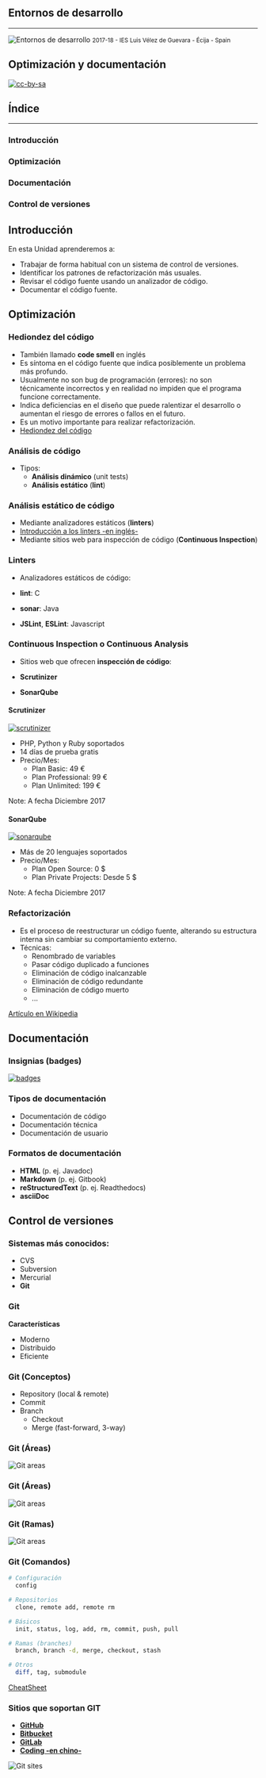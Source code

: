 <!---
Ejemplos

<video class="stretch" controls><source src="http://clips.vorwaerts-gmbh.de/big_buck_bunny.mp4" type="video/mp4"></video>
<iframe width="560" height="315" src="https://www.youtube.com/embed/3RBq-WlL4cU" frameborder="0" allowfullscreen></iframe>

slide: data-background="#ff0000" 
element: class="fragment" data-fragment-index="1"
-->
## Entornos de desarrollo
---
![Entornos de desarrollo](assets/entornosdesarrollo.png)
<small> 2017-18 - IES Luis Vélez de Guevara - Écija - Spain </small>


## Optimización y documentación

[![cc-by-sa](assets/cc-by-sa.png)](http://creativecommons.org/licenses/by-sa/4.0/)


## Índice
--- 
### Introducción
### Optimización
### Documentación
### Control de versiones

<!--- Note: Nota a pie de página. -->



## Introducción


En esta Unidad aprenderemos a:

- Trabajar de forma habitual con un sistema de control de versiones.  
- Identificar los patrones de refactorización más usuales.
- Revisar el código fuente usando un analizador de código.
- Documentar el código fuente.



## Optimización


### Hediondez del código

- También llamado __code smell__ en inglés
- Es síntoma en el código fuente que indica posiblemente un problema más profundo.
- Usualmente no son bug de programación (errores): no son técnicamente incorrectos y en realidad no impiden que el programa funcione correctamente. 
- Indica deficiencias en el diseño que puede ralentizar el desarrollo o aumentan el riesgo de errores o fallos en el futuro.
- Es un motivo importante para realizar refactorización.
- [Hediondez del código](https://es.wikipedia.org/wiki/Hediondez_del_c%C3%B3digo)


### Análisis de código

- Tipos:
  - __Análisis dinámico__ (unit tests)
  - __Análisis estático__ (__lint__)


### Análisis estático de código

- Mediante analizadores estáticos (__linters__)
 - [Introducción a los linters -en inglés-](https://github.com/mcandre/linters)
- Mediante sitios web para inspección de código (__Continuous Inspection__) 


### Linters 

- Analizadores estáticos de código:

 - __lint__: C  
 - __sonar__: Java
 - __JSLint__, __ESLint__: Javascript 


### Continuous Inspection o Continuous Analysis

- Sitios web que ofrecen __inspección de código__:

 - __Scrutinizer__
 - __SonarQube__


#### Scrutinizer

[ ![scrutinizer](assets/scrutinizer.png)  ](https://scrutinizer-ci.com)

- PHP, Python y Ruby soportados
- 14 días de prueba gratis
- Precio/Mes:
  - Plan Basic: 49 €
  - Plan Professional: 99 €
  - Plan Unlimited: 199 €

Note: A fecha Diciembre 2017


#### SonarQube

[ ![sonarqube](assets/sonarqube.png)  ](https://www.sonarqube.org/)

- Más de 20 lenguajes soportados
- Precio/Mes:
  - Plan Open Source: 0 $
  - Plan Private Projects: Desde 5 $ 

Note: A fecha Diciembre 2017


### Refactorización
 
- Es el proceso de reestructurar un código fuente, alterando su estructura interna sin cambiar su comportamiento externo. 
- Técnicas:
  - Renombrado de variables
  - Pasar código duplicado a funciones
  - Eliminación de código inalcanzable
  - Eliminación de código redundante 
  - Eliminación de código muerto
  - ...

[Artículo en Wikipedia](https://es.wikipedia.org/wiki/Eliminaci%C3%B3n_de_c%C3%B3digo_muerto)



## Documentación


### Insignias (badges)

[ ![badges](assets/badges.png) ](https://shields.io/)


### Tipos de documentación

- Documentación de código
- Documentación técnica
- Documentación de usuario


### Formatos de documentación

- **HTML** (p. ej. Javadoc)
- **Markdown** (p. ej. Gitbook)
- **reStructuredText** (p. ej. Readthedocs)
- **asciiDoc** 



## Control de versiones


### Sistemas más conocidos:

  - CVS
  - Subversion
  - Mercurial
  - **Git**


### Git

**Características**

- Moderno
- Distribuido
- Eficiente


### Git (Conceptos)

- Repository (local & remote)
- Commit
- Branch
  - Checkout
  - Merge (fast-forward, 3-way)


### Git (Áreas)

![Git areas](assets/git-areas1.png)


### Git (Áreas)

![Git areas](assets/git-areas2.png)


### Git (Ramas)

![Git areas](assets/git-branches.png)


### Git (Comandos)

```bash
# Configuración
  config 

# Repositorios
  clone, remote add, remote rm

# Básicos
  init, status, log, add, rm, commit, push, pull

# Ramas (branches)
  branch, branch -d, merge, checkout, stash

# Otros
  diff, tag, submodule
```

[CheatSheet](https://services.github.com/on-demand/downloads/github-git-cheat-sheet.pdf)


### Sitios que soportan GIT

- __[GitHub](https://github.com)__
- __[Bitbucket](https://bitbucket.org/)__
- __[GitLab](https://gitlab.com/ )__
- __[Coding -en chino-](https://coding.net/)__

![Git sites](assets/git-sites.png)